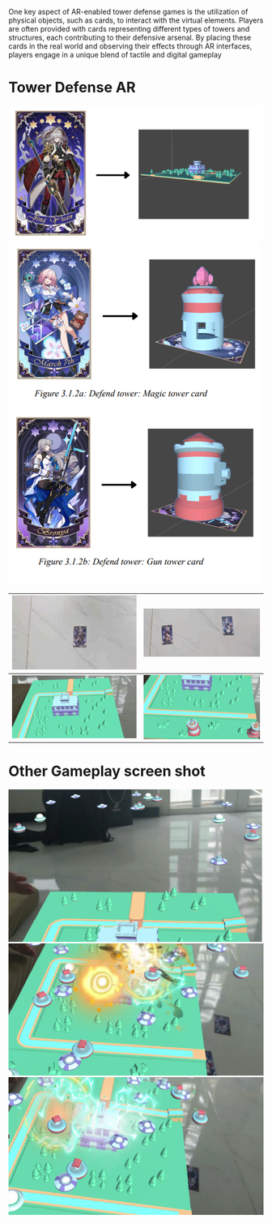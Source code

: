 One key aspect of AR-enabled tower defense games is the utilization of physical objects, such as cards, to interact with the virtual elements. Players are often provided with cards representing different types of towers and structures, each contributing to their defensive arsenal. By placing these cards in the real world and observing their effects through AR interfaces, players engage in a unique blend of tactile and digital gameplay
# Tower Defense AR

<img src="./READMEAsset/Card.png"/>
<img src="./READMEAsset/Card (2).png"/>


|<img src="./READMEAsset/Main.png"/>     | <img src="./READMEAsset/Tow.png"/>    |
| --- | --- |
| <img src="./READMEAsset/MainS.png"/> |  <img src="./READMEAsset/TowS.png"/>   |

# Other Gameplay screen shot
<img src="./READMEAsset/1.png"/>
<img src="./READMEAsset/2.png"/>
<img src="./READMEAsset/3.png"/>